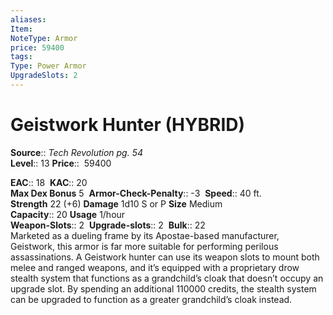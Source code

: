 ```yaml
---
aliases: 
Item:
NoteType: Armor
price: 59400
tags: 
Type: Power Armor
UpgradeSlots: 2
---
```


# Geistwork Hunter (HYBRID)

**Source**:: _Tech Revolution pg. 54_  
**Level**:: 13
**Price**::  59400  

**EAC**:: 18 
**KAC**:: 20  
**Max Dex Bonus** 5 
**Armor-Check-Penalty**:: -3 
**Speed**:: 40 ft.  
**Strength** 22 (+6) **Damage** 1d10 S or P **Size** Medium  
**Capacity**:: 20 **Usage** 1/hour  
**Weapon-Slots**:: 2 
**Upgrade-slots**:: 2 
**Bulk**:: 22  
Marketed as a dueling frame by its Apostae-based manufacturer, Geistwork, this armor is far more suitable for performing perilous assassinations. A Geistwork hunter can use its weapon slots to mount both melee and ranged weapons, and it’s equipped with a proprietary drow stealth system that functions as a grandchild’s cloak that doesn’t occupy an upgrade slot. By spending an additional 110000 credits, the stealth system can be upgraded to function as a greater grandchild’s cloak instead.
